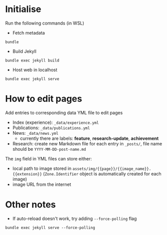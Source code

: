 # Initialise

Run the following commands (in WSL)
- Fetch metadata
```commandline
bundle
```
- Build Jekyll
```commandline
bundle exec jekyll build
```
- Host web in localhost
```
bundle exec jekyll serve
```

# How to edit pages

Add entries to corresponding data YML file to edit pages
- Index (experience): `_data/experience.yml`
- Publications: `_data/publications.yml`
- News: `_data/news.yml`
    - currently there are labels: **feature**, **research-update**, **achievement**
- Research: create new Markdown file for each entry in `_posts/`, file name should be `YYYY-MM-DD-post-name.md`

The `img` field in YML files can store either:
- local path to image stored in `assets/img/{{page}}/{{image_name}}.{{extension}}` (`Zone.Identifier` object is automatically created for each image)
- image URL from the internet

# Other notes

- If auto-reload doesn't work, try adding `--force-polling` flag
```commandline
bundle exec jekyll serve --force-polling
```